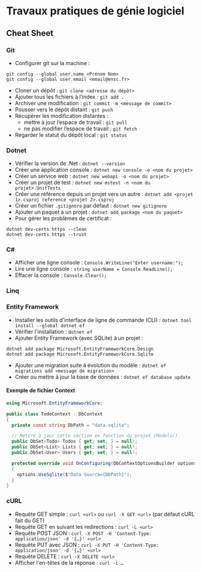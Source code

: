 # Travaux pratiques de génie logiciel

## Cheat Sheet

### Git

- Configurer git sur la machine :
```
git config --global user.name <Prénom Nom>
git config --global user.email <email@ensc.fr>
```
- Cloner un dépôt : `git clone <adresse du dépôt>`
- Ajouter tous les fichiers à l’index : `git add .`
- Archiver une modification : `git commit -m <message de commit>`
- Pousser vers le dépôt distant : `git push`
- Récupérer les modification distantes :
  - mettre à jour l’espace de travail : `git pull`
  - ne pas modifier l’espace de travail : `git fetch`
- Regarder le statut du dépôt local : `git status`

### Dotnet

- Vérifier la version de .Net : `dotnet --version`
- Créer une application console : `dotnet new console -o <nom du projet>`
- Créer un service web : `dotnet new webapi -o <nom du projet>`
- Créer un projet de test : `dotnet new mstest -n <nom du projet>.UnitTests`
- Créer une référence depuis un projet vers un autre : `dotnet add <projet 1>.csproj reference <projet 2>.csproj`
- Créer un fichier `.gitignore` par défaut : `dotnet new gitignore`
- Ajouter un paquet à un projet : `dotnet add package <nom du paquet>`
- Pour gérer les problèmes de certificat :
```
dotnet dev-certs https --clean
dotnet dev-certs https --trust
```

### C#

- Afficher une ligne console : `Console.WriteLine("Enter username:");`
- Lire une ligne console : `string userName = Console.ReadLine();`
- Effacer la console : `Console.Clear(); `

### Linq

### Entity Framework

- Installer les outils d'interface de ligne de commande (CLI) : `dotnet tool install --global dotnet-ef`
- Vérifier l'installation : `dotnet ef`
- Ajouter Entity Framework (avec SQLite) à un projet :
```
dotnet add package Microsoft.EntityFrameworkCore.Design
dotnet add package Microsoft.EntityFrameworkCore.Sqlite
```
- Ajouter une migration suite à évolution du modèle : `dotnet ef migrations add <message de migration>`
- Créer ou mettre à jour la base de données : `dotnet ef database update`

#### Exemple de fichier Context

```csharp
using Microsoft.EntityFrameworkCore;

public class TodoContext : DbContext
{
  private const string DbPath = "data.sqlite";

  // Mettre à jour cette section en fonction du projet (Models/)
  public DbSet<Todo> Todos { get; set; } = null!;
  public DbSet<List> Lists { get; set; } = null!;
  public DbSet<User> Users { get; set; } = null!;

  protected override void OnConfiguring(DbContextOptionsBuilder options)
  {
    options.UseSqlite($"Data Source={DbPath}");
  }
}
```

### cURL

- Requête GET simple : `curl <url>` ou `curl -X GET <url>` (par défaut cURL fait du GET)
- Requête GET en suivant les redirections : `curl -L <url>`
- Requête POST JSON : `curl -X POST -H 'Content-Type: application/json' -d '{…}' <url>`
- Requête PUT avec JSON : `curl -X PUT -H 'Content-Type: application/json' -d '{…}' <url>`
- Requête DELETE : `curl -X DELETE <url>`
- Afficher l'en-têtes de la réponse : `curl -i …`


